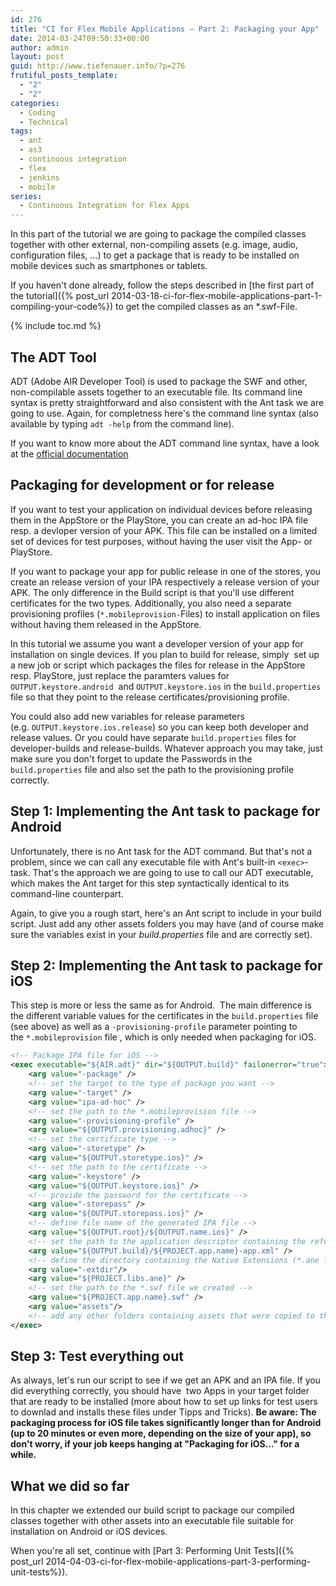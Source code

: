```yaml
---
id: 276
title: "CI for Flex Mobile Applications – Part 2: Packaging your App"
date: 2014-03-24T09:50:33+00:00
author: admin
layout: post
guid: http://www.tiefenauer.info/?p=276
frutiful_posts_template:
  - "2"
  - "2"
categories:
  - Coding
  - Technical
tags:
  - ant
  - as3
  - continuous integration
  - flex
  - jenkins
  - mobile
series:
  - Continuous Integration for Flex Apps
---
```

In this part of the tutorial we are going to package the compiled classes together with other external, non-compiling assets (e.g. image, audio, configuration files, ...) to get a package that is ready to be installed on mobile devices such as smartphones or tablets.

If you haven't done already, follow the steps described in [the first part of the tutorial]({% post_url 2014-03-18-ci-for-flex-mobile-applications-part-1-compiling-your-code%}) to get the compiled classes as an *.swf-File.

{% include toc.md %}

## The ADT Tool

ADT (Adobe AIR Developer Tool) is used to package the SWF and other, non-compilable assets together to an executable file. Its command line syntax is pretty straightforward and also consistent with the Ant task we are going to use. Again, for completness here's the command line syntax (also available by typing `adt -help` from the command line).

If you want to know more about the ADT command line syntax, have a look at the [official documentation](http://help.adobe.com/en_US/air/build/WS5b3ccc516d4fbf351e63e3d118666ade46-7fd9.html)
    
## Packaging for development or for release
If you want to test your application on individual devices before releasing them in the AppStore or the PlayStore, you can create an ad-hoc IPA file resp. a devloper version of your APK. This file can be installed on a limited set of devices for test purposes, without having the user visit the App- or PlayStore.

If you want to package your app for public release in one of the stores, you create an release version of your IPA respectively a release version of your APK. The only difference in the Build script is that you'll use different certificates for the two types. Additionally, you also need a separate provisioning profiles (<code>*.mobileprovision-</code>Files) to install application on files without having them released in the AppStore.

In this tutorial we assume you want a developer version of your app for installation on single devices. If you plan to build for release, simply  set up a new job or script which packages the files for release in the AppStore resp. PlayStore, just replace the paramters values for <code>OUTPUT.keystore.android</code>  and <code>OUTPUT.keystore.ios</code> in the <code>build.properties</code> file so that they point to the release certificates/provisioning profile.

You could also add new variables for release parameters (e.g. <code>OUTPUT.keystore.ios.release</code>) so you can keep both developer and release values. Or you could have separate <code>build.properties</code> files for developer-builds and release-builds. Whatever approach you may take, just make sure you don't forget to update the Passwords in the <code>build.properties</code> file and also set the path to the provisioning profile correctly.

## Step 1: Implementing the Ant task to package for Android
Unfortunately, there is no Ant task for the ADT command. But that's not a problem, since we can call any executable file with Ant's built-in <code>&lt;exec&gt;</code>-task. That's the approach we are going to use to call our ADT executable, which makes the Ant target for this step syntactically identical to its command-line counterpart.

Again, to give you a rough start, here's an Ant script to include in your build script. Just add any other assets folders you may have (and of course make sure the variables exist in your <em>build.properties</em> file and are correctly set).

## Step 2: Implementing the Ant task to package for iOS

This step is more or less the same as for Android.  The main difference is the different variable values for the certificates in the `build.properties` file (see above) as well as a <code>-provisioning-profile</code> parameter pointing to the <code>*.mobileprovision</code> file , which is only needed when packaging for iOS.

```xml
<!-- Package IPA file for iOS -->
<exec executable="${AIR.adt}" dir="${OUTPUT.build}" failonerror="true">
	<arg value="-package" />
	<!-- set the target to the type of package you want -->
	<arg value="-target" />
	<arg value="ipa-ad-hoc" />
	<!-- set the path to the *.mobileprovision file -->
	<arg value="-provisioning-profile" />
	<arg value="${OUTPUT.provisioning.adhoc}" />
	<!-- set the certificate type -->
	<arg value="-storetype" />
	<arg value="${OUTPUT.storetype.ios}" />
	<!-- set the path to the certificate -->
	<arg value="-keystore" />
	<arg value="${OUTPUT.keystore.ios}" />
	<!-- provide the password for the certificate -->
	<arg value="-storepass" />
	<arg value="${OUTPUT.storepass.ios}" />
	<!-- define file name of the generated IPA file -->
	<arg value="${OUTPUT.root}/${OUTPUT.name.ios}" />
	<!-- set the path to the application descriptor containing the reference to the *.swf file we created -->
	<arg value="${OUTPUT.build}/${PROJECT.app.name}-app.xml" />
	<!-- define the directory containing the Native Extensions (*.ane files) -->
	<arg value="-extdir"/>
	<arg value="${PROJECT.libs.ane}" />
	<!-- set the path to the *.swf file we created -->
	<arg value="${PROJECT.app.name}.swf" />
	<arg value="assets"/>
	<!-- add any other folders containing assets that were copied to the build directory during initialization -->
</exec>
```

## Step 3: Test everything out

As always, let's run our script to see if we get an APK and an IPA file. If you did everything correctly, you should have  two Apps in your target folder that are ready to be installed (more about how to set up links for test users to downlad and installs these files under Tipps and Tricks).
**Be aware: The packaging process for iOS file takes significantly longer than for Android (up to 20 minutes or even more, depending on the size of your app), so don't worry, if your job keeps hanging at "Packaging for iOS..." for a while.**

## What we did so far
In this chapter we extended our build script to package our compiled classes together with other assets into an executable file suitable for installation on Android or iOS devices.

When you're all set, continue with [Part 3: Performing Unit Tests]({% post_url 2014-04-03-ci-for-flex-mobile-applications-part-3-performing-unit-tests%}).